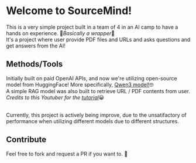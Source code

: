 # Welcome to SourceMind!
This is a very simple project built in a team of 4 in an AI camp to have a hands on experience. 😬*Basically a wrapper*🥲 <br>
It's a project where user provide PDF files and URLs and asks questions and get answers from the AI!
<br>

## Methods/Tools
Initially built on paid OpenAI APIs, and now we're utilizing open-source model from HuggingFace!
More specifically, <a href='https://huggingface.co/Qwen/Qwen3-0.6B'>Qwen3 model!</a>🤓 <br>
A simple RAG model was also built to retrieve URL / PDF contents from user.
*Credits to this Youtuber for the <a href='https://www.youtube.com/watch?v=2TJxpyO3ei4&t=214s'>tutorial*</a>😀

<br>
Currently, this project is actively being improve, due to the unsatifactory of performance when utilizing different models due to different structures.
<br>

## Contribute
Feel free to fork and request a PR if you want to. 🍔
